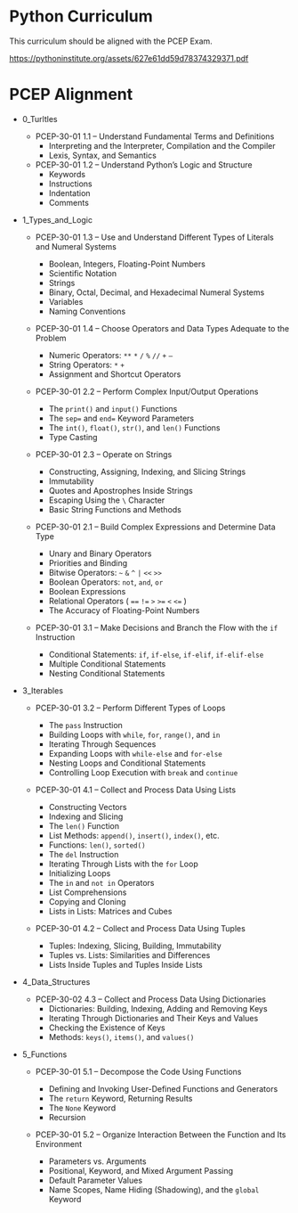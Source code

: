 # Python Curriculum

This curriculum should be aligned with the PCEP Exam. 

https://pythoninstitute.org/assets/627e61dd59d78374329371.pdf


# PCEP Alignment


* 0_Turltles
  
    * PCEP-30-01 1.1 – Understand Fundamental Terms and Definitions
        * Interpreting and the Interpreter, Compilation and the Compiler
        * Lexis, Syntax, and Semantics
    * PCEP-30-01 1.2 – Understand Python’s Logic and Structure
        * Keywords
        * Instructions
        * Indentation
        * Comments

* 1_Types_and_Logic

    * PCEP-30-01 1.3 – Use and Understand Different Types of Literals and Numeral Systems
        * Boolean, Integers, Floating-Point Numbers
        * Scientific Notation
        * Strings
        * Binary, Octal, Decimal, and Hexadecimal Numeral Systems
        * Variables
        * Naming Conventions

    * PCEP-30-01 1.4 – Choose Operators and Data Types Adequate to the Problem
        * Numeric Operators: `**` `*` `/` `%` `//` `+` `–`
        * String Operators: `*` `+`
        * Assignment and Shortcut Operators

    * PCEP-30-01 2.2 – Perform Complex Input/Output Operations
        * The `print()` and `input()` Functions
        * The `sep=` and `end=` Keyword Parameters
        * The `int()`, `float()`, `str()`, and `len()` Functions
        * Type Casting
  
    * PCEP-30-01 2.3 – Operate on Strings
        * Constructing, Assigning, Indexing, and Slicing Strings
        * Immutability
        * Quotes and Apostrophes Inside Strings
        * Escaping Using the `\` Character
        * Basic String Functions and Methods

    * PCEP-30-01 2.1 – Build Complex Expressions and Determine Data Type
        * Unary and Binary Operators
        * Priorities and Binding
        * Bitwise Operators: `~` `&` `^` `|` `<<` `>>`
        * Boolean Operators: `not`, `and`, `or`
        * Boolean Expressions
        * Relational Operators ( `==` `!=` `>` `>=` `<` `<=` )
        * The Accuracy of Floating-Point Numbers

    * PCEP-30-01 3.1 – Make Decisions and Branch the Flow with the `if` Instruction
        * Conditional Statements: `if`, `if-else`, `if-elif`, `if-elif-else`
        * Multiple Conditional Statements
        * Nesting Conditional Statements
  
* 3_Iterables
  
    * PCEP-30-01 3.2 – Perform Different Types of Loops
        * The `pass` Instruction
        * Building Loops with `while`, `for`, `range()`, and `in`
        * Iterating Through Sequences
        * Expanding Loops with `while-else` and `for-else`
        * Nesting Loops and Conditional Statements
        * Controlling Loop Execution with `break` and `continue`

    * PCEP-30-01 4.1 – Collect and Process Data Using Lists
        * Constructing Vectors
        * Indexing and Slicing
        * The `len()` Function
        * List Methods: `append()`, `insert()`, `index()`, etc.
        * Functions: `len()`, `sorted()`
        * The `del` Instruction
        * Iterating Through Lists with the `for` Loop
        * Initializing Loops
        * The `in` and `not in` Operators
        * List Comprehensions
        * Copying and Cloning
        * Lists in Lists: Matrices and Cubes

    * PCEP-30-01 4.2 – Collect and Process Data Using Tuples
        * Tuples: Indexing, Slicing, Building, Immutability
        * Tuples vs. Lists: Similarities and Differences
        * Lists Inside Tuples and Tuples Inside Lists

* 4_Data_Structures
  
    * PCEP-30-02 4.3 – Collect and Process Data Using Dictionaries
        * Dictionaries: Building, Indexing, Adding and Removing Keys
        * Iterating Through Dictionaries and Their Keys and Values
        * Checking the Existence of Keys
        * Methods: `keys()`, `items()`, and `values()`

* 5_Functions

    * PCEP-30-01 5.1 – Decompose the Code Using Functions
        * Defining and Invoking User-Defined Functions and Generators
        * The `return` Keyword, Returning Results
        * The `None` Keyword
        * Recursion

    * PCEP-30-01 5.2 – Organize Interaction Between the Function and Its Environment
        * Parameters vs. Arguments
        * Positional, Keyword, and Mixed Argument Passing
        * Default Parameter Values
        * Name Scopes, Name Hiding (Shadowing), and the `global` Keyword

